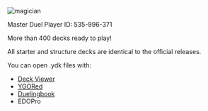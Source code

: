![magician](http://i.epvpimg.com/31Gpaab.png)

Master Duel Player ID: 535-996-371

More than 400 decks ready to play!

All starter and structure decks are identical to the official releases. 

You can open .ydk files with:

 - [Deck Viewer](https://yugiohdeck.github.io/)
 - [YGORed](https://ygored.com/builder)
 - [Duelingbook](https://www.duelingbook.com/)
 - EDOPro